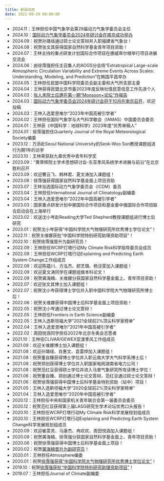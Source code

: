 ```yaml
---
title: 新闻动态
date: 2021-08-29 00:00:00
---
```

- 2024.11：王林担任中国气象学会第29届动力气象学委员会主任
- 2024.10：[国际动力气象学委员会2024年研讨会在南京成功举办](https://iap.cas.cn/gb/xwdt/zhxw/202411/t20241111_7436992.html)
- 2024.09：祝贺孙璐瑶通过硕士论文答辩并入职福建省气象台！
- 2024.08：祝贺张文其获得国家自然科学基金青年项目资助！
- 2024.07：王林主持的重点研发计划国际合作项目在挪威卑尔根举行项目进展交流会
- 2024.06：由徐霈强担任主召集人的AOGS分会场“Extratropical Large-scale Atmospheric Circulation Variability and Extreme Events Across Scales: Understanding, Modeling, and Prediction”在韩国平昌举办
- 2024.05：王林担任民盟中国科学院委员会副主委和大气所支部主委
- 2024.04：王林获得民盟北京市委2023年度反映社情民意信息工作先进个人
- 2024.03：[张人禾院士应邀在第一期“Monsoon+论坛”作报告](https://iap.cas.cn/gb/xwdt/zhxw/202403/t20240313_7024995.html)
- 2024.03：[国际动力气象学委员会2024年研讨会将于10月在南京召开](https://icdm2024.nju.edu.cn/)，欢迎投稿
- 2024.03：王林入选爱思唯尔“2023年中国高被引学者”
- 2024.02：王林担任国际气象学与大气科学歇会（IAMAS）中国委员会委员
- 2024.01：王林获《中国科学：地球科学》2023年度“优秀审稿人”
- 2024.01：徐霈强担任Quarterly Journal of the Royal Meteorological Society编委
- 2023.12：万添赴Seoul National University的Seok-Woo Son教授课题组进行为期1年的访学
- 2023.10：王林荣获赵九章优秀中青年科学奖
- 2023.09：“黄荣辉院士学术思想研讨会-东亚季风系统学术进展与前沿”在北京胜利召开
- 2023.09：欢迎曹云飞、韩林君、夏文涛加入课题组！
- 2023.08：徐霈强获得国家自然科学基金面上项目资助
- 2023.07：王林当选国际动力气象学委员会（ICDM）委员
- 2023.04：王林担任International Journal of Climatology副编委
- 2023.04：王林入选爱思唯尔“2022年中国高被引学者”
- 2023.03：国家重点研发计划中挪国际合作项目和基金委中俄国际合作项目联合启动会在上海举行
- 2023.02：欢送沈小岑赴Reading大学Ted Shepherd教授课题组进行博士后研究
- 2023.01：祝贺沈小岑获得“中国科学院大气物理研究所优秀博士学位论文”！
- 2022.11：祝贺关维娜获批“中国科学院特别研究助理资助项目”！
- 2022.10：祝贺徐霈强晋升为副研究员！
- 2022.09：王林担任WCRP灯塔行动My Climate Risk科学指导委员会成员
- 2022.09：王林担任WCRP灯塔行动Explaining and Predicting Earth System Change工作组成员
- 2022.09：欢迎陈蕴川、方泓杰、颜艺璐、杨汶雯加入课题组！
- 2022.09：欢迎夏文涛同学在课题组做本科论文！
- 2022.09：祝贺龚海楠、关维娜分获国家自然科学基金面上、青年项目资助！
- 2022.07：欢迎张文其博士加入课题组！
- 2022.07：祝贺沈小岑获得博士学位并入职中国科学院大气物理研究所博士后！
- 2022.06：祝贺关维娜获得中国博士后科学基金面上项目资助！
- 2022.05：祝贺沈小岑通过博士论文答辩！
- 2022.05：王林担任Frontiers in Earth Science副编委
- 2022.05：王林入选斯坦福大学“2021全球前2%顶尖科学家榜单”
- 2022.04：王林入选爱思唯尔“2021年中国高被引学者”
- 2022.02：周田悦涵同学担任2022年北京冬奥会志愿者
- 2021.10：王林任CLIVAR/GEWEX亚澳季风工作组成员
- 2021.09：欢迎关维娜博士加入课题组！
- 2021.08：欢迎孙璐瑶、肖惠文、袁雷烨加入课题组！
- 2021.08：祝贺董自臻获得博士学位并入职云南大学大气科学系博士后！
- 2021.08：祝贺郑创获得博士学位并入职国家电网湖南省电力公司！
- 2021.08：祝贺范红豆获得硕士学位并进入马普气象研究所攻读博士学位！
- 2021.06：祝贺董自臻、郑创通过博士论文答辩，范红豆通过硕士论文答辩！
- 2021.06：祝贺徐霈强获得中国博士后科学基金特别资助（站中）项目！
- 2021.05：王林入选斯坦福大学“2020全球前2%顶尖科学家榜单”
- 2021.04：王林入选爱思唯尔“2020年中国高被引学者”
- 2020.12：王林担任中央和国家机关青年联合会第一届委员会委员
- 2020.12：祝贺范红豆获得第三届LASG研究生学术论坛优秀口头报告！
- 2020.10：王林担任WCRP灯塔行动My Climate Risk科学发展规划组成员
- 2020.10：王林担任WCRP灯塔行动Explaining and Predicting Earth System Change科学发展规划组成员
- 2020.09：欢迎崔雯灵、马康杰、冉欢欢、周田悦涵加入课题组！
- 2020.09：祝贺龚海楠、徐霈强分获国家自然科学基金面上、青年项目资助！
- 2020.06：祝贺徐霈强获得中国博士后科学基金面上项目！
- 2020.02：祝贺[龚海楠晋升为副研究员](http://www.iap.cas.cn/jgsz/glbm/zzrsc/rzrm/202002/t20200227_5506554.html)！
- 2020.01：王林担任Atmosphere编委
- 2020.01：祝贺[徐霈强获得“中国科学院大气物理研究所优秀博士学位论文”](http://www.iap.cas.cn/yjsjy/dtxx/202001/t20200102_5481818.html)！
- 2019.10：祝贺[徐霈强获批“中国科学院特别研究助理资助项目”](http://www.gyig.cas.cn/sngg/tzgg/201907/P020190722376578939381.pdf)！
- 2019.07：王林担任Journal of Climate副编委

